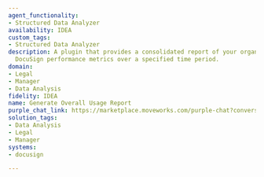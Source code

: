 ```yaml
---
agent_functionality:
- Structured Data Analyzer
availability: IDEA
custom_tags:
- Structured Data Analyzer
description: A plugin that provides a consolidated report of your organization's key
  DocuSign performance metrics over a specified time period.
domain:
- Legal
- Manager
- Data Analysis
fidelity: IDEA
name: Generate Overall Usage Report
purple_chat_link: https://marketplace.moveworks.com/purple-chat?conversation=%7B%22messages%22%3A%5B%7B%22parts%22%3A%5B%7B%22richText%22%3A%22Show+me+the+overall+performance+dashboard.%22%7D%5D%2C%22role%22%3A%22user%22%7D%2C%7B%22parts%22%3A%5B%7B%22richText%22%3A%22%3Cp+xmlns%3D%5C%22http%3A%2F%2Fwww.w3.org%2F1999%2Fxhtml%5C%22%3ECertainly.+For+which+time+period+would+you+like+the+report%3F+Please+reply+with+the+number+or+the+name+of+your+choice.%3C%2Fp%3E%3Col+xmlns%3D%5C%22http%3A%2F%2Fwww.w3.org%2F1999%2Fxhtml%5C%22%3E%3Cli%3ELast+7+Days%3C%2Fli%3E%3Cli%3ELast+30+Days%3C%2Fli%3E%3Cli%3EThis+Month+%28August%29%3C%2Fli%3E%3Cli%3ELast+Quarter+%28Q2%29%3C%2Fli%3E%3Cli%3ECustom+Date+Range%3C%2Fli%3E%3C%2Fol%3E%22%7D%5D%2C%22role%22%3A%22assistant%22%7D%2C%7B%22parts%22%3A%5B%7B%22richText%22%3A%22Last+30+Days%22%7D%5D%2C%22role%22%3A%22user%22%7D%2C%7B%22parts%22%3A%5B%7B%22reasoningSteps%22%3A%5B%7B%22richText%22%3A%22%3Cp+xmlns%3D%5C%22http%3A%2F%2Fwww.w3.org%2F1999%2Fxhtml%5C%22%3EFetching+performance+data+from+%3Cb%3EDocuSign%3C%2Fb%3E+for+the+%27Last+30+Days%27.%3C%2Fp%3E%22%2C%22status%22%3A%22success%22%7D%2C%7B%22richText%22%3A%22%3Cp+xmlns%3D%5C%22http%3A%2F%2Fwww.w3.org%2F1999%2Fxhtml%5C%22%3EGenerating+Python+script+to+aggregate+metrics.%3C%2Fp%3E%22%2C%22status%22%3A%22success%22%7D%2C%7B%22richText%22%3A%22%3Cp+xmlns%3D%5C%22http%3A%2F%2Fwww.w3.org%2F1999%2Fxhtml%5C%22%3ECompiling+the+final+dashboard.%3C%2Fp%3E%22%2C%22status%22%3A%22pending%22%7D%5D%7D%2C%7B%22apiBlock%22%3A%7B%22code%22%3A%22import+collections%5Cnfrom+datetime+import+datetime%5Cn%5Cn%23+Data+from+a+previous+API+call+to+DocuSign%5Cnenvelope_data+%3D+steps.docusign_api_call.data.envelopes%5Cn%5Cn%23+Initialize+metrics%5Cnenvelopes_sent+%3D+len%28envelope_data%29%5Cnenvelopes_completed+%3D+0%5Cnvoided_or_declined+%3D+0%5Cnstill_in_flight+%3D+0%5Cntotal_turnaround_time_hours+%3D+0.0%5Cnactive_senders_set+%3D+set%28%29%5Cnsenders+%3D+%5B%5D%5Cntemplates+%3D+%5B%5D%5Cn%5Cn%23+Process+each+envelope%5Cnfor+envelope+in+envelope_data%3A%5Cn++++status+%3D+envelope.get%28%5C%22status%5C%22%29%5Cn++++sender_info+%3D+envelope.get%28%5C%22sender%5C%22%2C+%7B%7D%29%5Cn++++sender_name+%3D+sender_info.get%28%5C%22userName%5C%22%29%5Cn++++%5Cn++++if+sender_name%3A%5Cn++++++++senders.append%28sender_name%29%5Cn%5Cn++++if+envelope.get%28%5C%22templateId%5C%22%29+and+envelope.get%28%5C%22templateName%5C%22%29%3A%5Cn++++++++templates.append%28envelope.get%28%5C%22templateName%5C%22%29%29%5Cn%5Cn++++if+status+%3D%3D+%5C%22completed%5C%22%3A%5Cn++++++++envelopes_completed+%2B%3D+1%5Cn++++++++if+sender_name%3A%5Cn++++++++++++active_senders_set.add%28sender_name%29%5Cn++++++++%5Cn++++++++sent_time_str+%3D+envelope.get%28%5C%22sentDateTime%5C%22%29%5Cn++++++++completed_time_str+%3D+envelope.get%28%5C%22completedDateTime%5C%22%29%5Cn++++++++if+sent_time_str+and+completed_time_str%3A%5Cn++++++++++++sent_time+%3D+datetime.fromisoformat%28sent_time_str.replace%28%27Z%27%2C+%27%2B00%3A00%27%29%29%5Cn++++++++++++completed_time+%3D+datetime.fromisoformat%28completed_time_str.replace%28%27Z%27%2C+%27%2B00%3A00%27%29%29%5Cn++++++++++++turnaround_time+%3D+completed_time+-+sent_time%5Cn++++++++++++total_turnaround_time_hours+%2B%3D+turnaround_time.total_seconds%28%29+%2F+3600%5Cn%5Cn++++elif+status+in+%5B%5C%22voided%5C%22%2C+%5C%22declined%5C%22%5D%3A%5Cn++++++++voided_or_declined+%2B%3D+1%5Cn++++else%3A%5Cn++++++++still_in_flight+%2B%3D+1%5Cn%5Cn%23+Calculate+KPIs%5Cnif+%28envelopes_sent+-+still_in_flight%29+%3E+0%3A%5Cn++++completion_rate+%3D+%28envelopes_completed+%2F+%28envelopes_sent+-+still_in_flight%29%29+*+100%5Cnelse%3A%5Cn++++completion_rate+%3D+0.0%5Cn%5Cnif+envelopes_completed+%3E+0%3A%5Cn++++avg_turnaround_time+%3D+total_turnaround_time_hours+%2F+envelopes_completed%5Cnelse%3A%5Cn++++avg_turnaround_time+%3D+0.0%5Cn%5Cnactive_senders_count+%3D+len%28active_senders_set%29%5Cn%5Cn%23+Determine+top+senders+and+templates%5Cnsender_counts+%3D+collections.Counter%28senders%29%5Cntop_senders+%3D+%5Bsender+for+sender%2C+count+in+sender_counts.most_common%283%29%5D%5Cn%5Cntemplate_counts+%3D+collections.Counter%28templates%29%5Cntop_templates+%3D+%5Btemplate+for+template%2C+count+in+template_counts.most_common%283%29%5D%5Cn%5Cn%23+Final+output+object%5Cnprint%28%7B%5Cn++++%5C%22core_volume_metrics%5C%22%3A+%7B%5Cn++++++++%5C%22sent%5C%22%3A+envelopes_sent%2C%5Cn++++++++%5C%22completed%5C%22%3A+envelopes_completed%2C%5Cn++++++++%5C%22voided_or_declined%5C%22%3A+voided_or_declined%2C%5Cn++++++++%5C%22in_flight%5C%22%3A+still_in_flight%5Cn++++%7D%2C%5Cn++++%5C%22kpis%5C%22%3A+%7B%5Cn++++++++%5C%22completion_rate%5C%22%3A+round%28completion_rate%2C+1%29%2C%5Cn++++++++%5C%22avg_turnaround_time%5C%22%3A+round%28avg_turnaround_time%2C+1%29%2C%5Cn++++++++%5C%22active_senders%5C%22%3A+active_senders_count%5Cn++++%7D%2C%5Cn++++%5C%22activity_snapshot%5C%22%3A+%7B%5Cn++++++++%5C%22top_senders%5C%22%3A+top_senders%2C%5Cn++++++++%5C%22top_templates%5C%22%3A+top_templates%5Cn++++%7D%5Cn%7D%29%22%2C%22connectorName%22%3A%22docusign%22%2C%22title%22%3A%22POST+%2Fscripts%2Fexecute%22%7D%7D%2C%7B%22richText%22%3A%22%3Cp+xmlns%3D%5C%22http%3A%2F%2Fwww.w3.org%2F1999%2Fxhtml%5C%22%3EHere+is+your+Overall+Performance+Dashboard+for+the+Last+30+Days%3A%3C%2Fp%3E%3Cp+xmlns%3D%5C%22http%3A%2F%2Fwww.w3.org%2F1999%2Fxhtml%5C%22%3E%3Cb%3ECore+Volume+Metrics%3C%2Fb%3E%3C%2Fp%3E%3Cul+xmlns%3D%5C%22http%3A%2F%2Fwww.w3.org%2F1999%2Fxhtml%5C%22%3E%3Cli%3EEnvelopes+Sent%3A+482%3C%2Fli%3E%3Cli%3EEnvelopes+Completed%3A+415%3C%2Fli%3E%3Cli%3EVoided+or+Declined%3A+21%3C%2Fli%3E%3Cli%3EStill+In-Flight%3A+46%3C%2Fli%3E%3C%2Ful%3E%3Cp+xmlns%3D%5C%22http%3A%2F%2Fwww.w3.org%2F1999%2Fxhtml%5C%22%3E%3Cb%3EKey+Performance+Indicators+%28KPIs%29%3C%2Fb%3E%3C%2Fp%3E%3Cul+xmlns%3D%5C%22http%3A%2F%2Fwww.w3.org%2F1999%2Fxhtml%5C%22%3E%3Cli%3ECompletion+Rate%3A+95.2%25%3C%2Fli%3E%3Cli%3EAvg.+Turnaround+Time%3A+28.5+Hours%3C%2Fli%3E%3Cli%3EActive+Senders%3A+34%3C%2Fli%3E%3C%2Ful%3E%3Cp+xmlns%3D%5C%22http%3A%2F%2Fwww.w3.org%2F1999%2Fxhtml%5C%22%3E%3Cb%3EActivity+Snapshot%3C%2Fb%3E%3C%2Fp%3E%3Cul+xmlns%3D%5C%22http%3A%2F%2Fwww.w3.org%2F1999%2Fxhtml%5C%22%3E%3Cli%3ETop+Senders%3A+Priya+Sharma%2C+John+Doe%2C+Jane+Smith%3C%2Fli%3E%3Cli%3ETop+Templates%3A+Mutual+NDA%2C+Master+Services+Agreement%2C+Sales+Quote%3C%2Fli%3E%3C%2Ful%3E%22%7D%5D%2C%22role%22%3A%22assistant%22%7D%5D%7D
solution_tags:
- Data Analysis
- Legal
- Manager
systems:
- docusign

---
```

